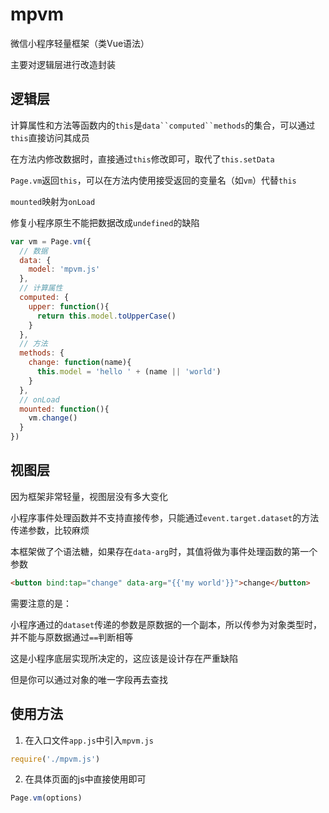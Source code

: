 # mpvm
微信小程序轻量框架（类Vue语法）

主要对逻辑层进行改造封装


## 逻辑层

计算属性和方法等函数内的`this`是`data``computed``methods`的集合，可以通过`this`直接访问其成员

在方法内修改数据时，直接通过`this`修改即可，取代了`this.setData`

`Page.vm`返回`this`，可以在方法内使用接受返回的变量名（如`vm`）代替`this`

`mounted`映射为`onLoad`

修复小程序原生不能把数据改成`undefined`的缺陷

```javascript
var vm = Page.vm({
  // 数据
  data: {
    model: 'mpvm.js'
  },
  // 计算属性
  computed: {
    upper: function(){
      return this.model.toUpperCase()
    }
  },
  // 方法
  methods: {
    change: function(name){
      this.model = 'hello ' + (name || 'world')
    }
  },
  // onLoad
  mounted: function(){
    vm.change()
  }
})
```

## 视图层
因为框架非常轻量，视图层没有多大变化

小程序事件处理函数并不支持直接传参，只能通过`event.target.dataset`的方法传递参数，比较麻烦

本框架做了个语法糖，如果存在`data-arg`时，其值将做为事件处理函数的第一个参数

```html
<button bind:tap="change" data-arg="{{'my world'}}">change</button>
```

需要注意的是：

小程序通过的`dataset`传递的参数是原数据的一个副本，所以传参为对象类型时，并不能与原数据通过`==`判断相等

这是小程序底层实现所决定的，这应该是设计存在严重缺陷

但是你可以通过对象的唯一字段再去查找

## 使用方法

1. 在入口文件`app.js`中引入`mpvm.js`
```javascript
require('./mpvm.js')
```
2. 在具体页面的js中直接使用即可
```javascript
Page.vm(options)
```




